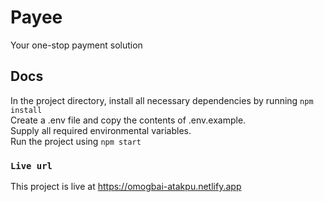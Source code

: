 # Payee

Your one-stop payment solution

## Docs

In the project directory, install all necessary dependencies by running `npm install`\
Create a .env file and copy the contents of .env.example.\
Supply all required environmental variables.\
Run the project using `npm start`

### `Live url`

This project is live at https://omogbai-atakpu.netlify.app
